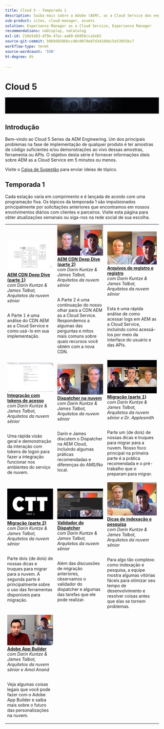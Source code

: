 ```yaml
---
title: Cloud 5 - Temporada 1
description: Saiba mais sobre a Adobe (AEM), as a Cloud Service dos engenheiros especialistas da Adobe Experience Manager, que a criam e dos serviços especializados que a oferecem.
sub-product: sites, cloud-manager, assets
solution: Experience Manager as a Cloud Service, Experience Manager
recommendations: noDisplay, noCatalog
exl-id: 210e5483-d79e-47ac-aa09-b6956cca2e62
source-git-commit: b069d958bbcc40c0079e87d342db6c5e53055bc7
workflow-type: tm+mt
source-wordcount: '550'
ht-degree: 0%

---
```


# Cloud 5

![Série AEM especialistas](./imgs/masthead.png)

## Introdução

Bem-vindo ao Cloud 5 Series da AEM Engineering. Um dos principais problemas na fase de implementação de qualquer produto é ter amostras de código suficientes e/ou demonstrações ao vivo dessas amostras, ferramenta ou APIs. O objetivo desta série é fornecer informações úteis sobre AEM as a Cloud Service em 5 minutos ou menos.

Visite o [Caixa de Sugestão](https://forms.office.com/r/74P5Xz4UH0) para enviar ideias de tópico.

## Temporada 1

Cada estação varia em comprimento e é lançada de acordo com uma programação fixa. Os tópicos da temporada 1 são impulsionados principalmente por solicitações anteriores que encontramos em nossos envolvimentos diários com clientes e parceiros. Visite esta página para obter atualizações semanais ou siga-nos na rede social de sua escolha.

<table>
  <tr>
   <td>
      <a href="./cloud5-aem-cdn-part1.md">
      <img alt="AEM CDN Parte 1" src="./imgs/001-thumb.png"/>
      </a>
      <div>
         <a href="./cloud5-aem-cdn-part1.md"><strong>AEM CDN Deep Dive (parte 1)</strong></a>         
         <br/><em>com Darin Kuntze &amp; James Talbot, Arquitetos da nuvem sênior</em>
      </div>
      <p>
        <br/>
         A Parte 1 é uma análise do CDN AEM as a Cloud Service e como usá-lo em sua implementação.
      </p>
     </td>   
     <td>
      <a href="./cloud5-aem-cdn-part2.md">
         <img alt="CDN AEM Parte 2" src="./imgs/002-thumb.png"/>
      </a>
      <div>
         <a href="./cloud5-aem-cdn-part2.md"><strong>AEM CDN Deep Dive (parte 2)</strong></a>
         <br/><em>com Darin Kuntze &amp; James Talbot, Arquitetos da nuvem sênior</em>
      </div>
      <p>
        <br/>
         A Parte 2 é uma continuação do nosso olhar para a CDN AEM as a Cloud Service. Respondemos a algumas das perguntas e mitos mais comuns sobre quais recursos você obtém com a nova CDN.
      </p>
   </td>
     <td>
        <a href="./cloud5-aem-log-files.md">
            <img alt="Arquivos de registro e registro" src="./imgs/003-thumb.png"/>
        </a>
      <div>
         <a href="./cloud5-aem-log-files.md"><strong>Arquivos de registro e registro</strong></a>
         <br/><em>com Darin Kuntze &amp; James Talbot, Arquitetos da nuvem sênior</em>
      </div>
      <p>
        <br/>
         Esta é uma rápida análise de como acessar logs em AEM as a Cloud Service, incluindo como acessá-los por meio da interface do usuário e das APIs.
      </p>
   </td> 
  </tr>
  <tr>
   <td>
        <a href="./cloud5-getting-login-token-integrations.md">
            <img alt="Tokens de acesso" src="./imgs/004-thumb.png"/>
        </a>
      <div>
        <a href="./cloud5-getting-login-token-integrations.md"><strong>Integração com tokens de acesso</strong></a>        
         <br/><em>com Darin Kuntze &amp; James Talbot, Arquitetos da nuvem sênior</em>
      </div>
      <p>
        <br/>
         Uma rápida visão geral e demonstração da interação com tokens de logon para fazer a integração funcionar nos ambientes do serviço de nuvem.
      </p>
     </td>   
     <td>
      <a href="./cloud5-aem-dispatcher-cloud.md">
      <img alt="Dispatcher na nuvem" src="./imgs/005-thumb.png"/>
       </a>  
      <div>
        <a href="./cloud5-aem-dispatcher-cloud.md"><strong>Dispatcher na nuvem</strong></a>
         <br/><em>com Darin Kuntze &amp; James Talbot, Arquitetos da nuvem sênior</em>
      </div>
      <p>
        <br/>
        Darin e James discutem o Dispatcher na AEM Cloud, incluindo algumas práticas recomendadas e diferenças do AMS/No local. 
      </p>
   </td>
     <td>
        <a href="./cloud5-aem-content-migration-part-1.md">
            <img alt="Migração (parte 1)" src="./imgs/006-thumb.png"/>
        </a>
      <div>
         <a href="./cloud5-aem-content-migration-part-1.md"><strong>Migração (parte 1)</strong></a>
         <br/><em>com Darin Kuntze &amp; James Talbot, Arquitetos da nuvem sênior e Dr. Applesmith</em>
      </div>
      <p>
        <br/>
         Parte um (de dois) de nossas dicas e truques para migrar para a nuvem. Nosso foco principal na primeira parte é a prática recomendada e o pré-trabalho que o preparam para migrar.
      </p>
   </td> 
  </tr>
<tr>
   <td>
        <a href="./cloud5-aem-content-migration-part-2.md">
            <img alt="Migração (parte 2)" src="./imgs/007-thumb.png"/>
        </a>
      <div>
        <a href="./cloud5-aem-content-migration-part-2.md"><strong>Migração (parte 2)</strong></a>     
         <br/><em>com Darin Kuntze &amp; James Talbot, Arquitetos da nuvem sênior</em>
      </div>
      <p>
        <br/>
         Parte dois (de dois) de nossas dicas e truques para migrar para a nuvem. A segunda parte é principalmente sobre o uso das ferramentas disponíveis para migração.
      </p>
     </td>   
     <td>
        <a href="./cloud5-aem-dispatcher-validator.md">
            <img alt="Validador do Dispatcher" src="./imgs/008-thumb.png"/>
        </a>
      <div>
         <a href="./cloud5-aem-dispatcher-validator.md"><strong>Validador do Dispatcher</strong></a>
         <br/><em>com Darin Kuntze &amp; James Talbot, Arquitetos da nuvem sênior</em>
      </div>
      <p>
        <br/>
         Além das discussões de migração anteriores, observamos o validador do dispatcher e algumas das tarefas que ele pode realizar.
      </p>
   </td>
     <td>
        <a href="./cloud5-aem-search-and-indexing.md">
            <img alt="Dicas de indexação e pesquisa" src="./imgs/009-thumb.png"/>
        </a>
      <div>
         <a href="./cloud5-aem-search-and-indexing.md"><strong>Dicas de indexação e pesquisa</strong></a>
         <br/><em>com Darin Kuntze &amp; James Talbot, Arquitetos da nuvem sênior</em>
      </div>
      <p>
        <br/>
         Para algo tão complexo como indexação e pesquisa, a equipe mostra algumas vitórias fáceis para otimizar seu tempo de desenvolvimento e resolver coisas antes que elas se tornem problemas.
      </p>
   </td> 
  </tr>
    <tr>
        <td>
            <a href="./cloud5-adobe-app-builder.md">
                <img alt="Adobe App Builder" src="./imgs/010-thumb.png"/>
            </a>
            <div>
                <a href="./cloud5-adobe-app-builder.md"><strong>Adobe App Builder</strong></a><br/>        
                <em>com Darin Kuntze &amp; James Talbot, Arquitetos da nuvem sênior e Amol Anand</em>
            </div>
            <p><br/>
                Veja algumas coisas legais que você pode fazer com o Adobe App Builder e saiba mais sobre o futuro das personalizações na nuvem.
            </p>
        </td>
        <td></td>
        <td></td>
    </tr>
</table>